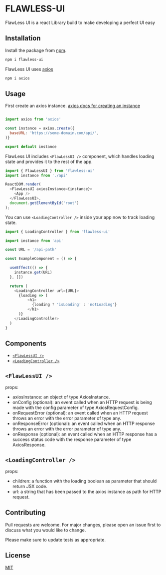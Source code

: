# FLAWLESS-UI

FlawLess UI is a react Library build to make developing a perfect UI easy

## Installation

Install the package from [npm](https://www.npmjs.com/package/flawless-ui).

```bash
npm i flawless-ui
```

FlawLess UI uses <a href="https://www.npmjs.com/package/axios" target="_blank">axios</a>

```bash
npm i axios
```

## Usage

First create an axios instance. <a href="https://www.npmjs.com/package/axios#creating-an-instance" target="_blank">axios docs for creating an instance</a>

```javascript

import axios from 'axios'

const instance = axios.create({
  baseURL: 'https://some-domain.com/api/',
)}

export default instance
```

FlawLess UI includes ```<FlawLessUI />``` component, which handles loading state and provides it to the rest of the app.

```javascript
import { FlawLessUI } from 'flawless-ui'
import instance from './api'

ReactDOM.render(
  <FlawLessUI axiosInstance={instance}>
    <App />
  </FlawLessUI>,
  document.getElementById('root')
);
```

You can use ```<LoadingController />``` inside your app now to track loading state.

```javascript
import { LoadingController } from 'flawless-ui'

import instance from 'api'

const URL = '/api-path'

const ExampleComponent = () => {

  useEffect(() => {
    instance.get(URL)
  }, [])

  return (
    <LoadingController url={URL}>
      {loading => (
          <h1>
            {loading ? 'isLoading' : 'notLoading'}
          </h1>
      )}
    </LoadingController>
  )
}
```


## Components

- [```<FlawLessUI />```][1]
- [```<LoadingController />```][2]

[1]: https://github.com/Ez-FlawLess/flawless-ui#FlawLessUI
[2]: https://github.com/Ez-FlawLess/flawless-ui#LoadingController


## ```<FlawLessUI />```

props:
- axiosInstance: an object of type AxiosInstance.
- onConfig (optional): an event called when an HTTP request is being made with the config parameter of type AxiosRequestConfig.
- onRequestError (optional): an event called when an HTTP request throws an error with the error parameter of type any.
- onResponseError (optional): an event called when an HTTP response throws an error with the error parameter of type any.
- onResponse (optional): an event called when an HTTP response has a success status code with the response parameter of type AxiosResponse.

## ```<LoadingController />```

props:
- children: a function with the loading boolean as parameter that should return JSX code.
- url: a string that has been passed to the axios instance as path for HTTP request.

## Contributing
Pull requests are welcome. For major changes, please open an issue first to discuss what you would like to change.

Please make sure to update tests as appropriate.

## License
[MIT](https://choosealicense.com/licenses/mit/)
